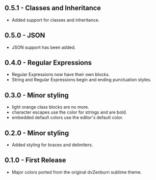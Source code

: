 ## 0.5.1 - Classes and Inheritance
* Added support for classes and inheritance.

## 0.5.0 - JSON
* JSON support has been added.

## 0.4.0 - Regular Expressions
* Regular Expressions now have their own blocks.
* String and Regular Expressions begin and ending punctuation styles.

## 0.3.0 - Minor styling
* light orange class blocks are no more.
* character escapes use the color for strings and are bold.
* embedded default colors use the editor's default color.

## 0.2.0 - Minor styling
* Added styling for braces and delimiters.

## 0.1.0 - First Release
* Major colors ported from the original dvZenburn sublime theme.
